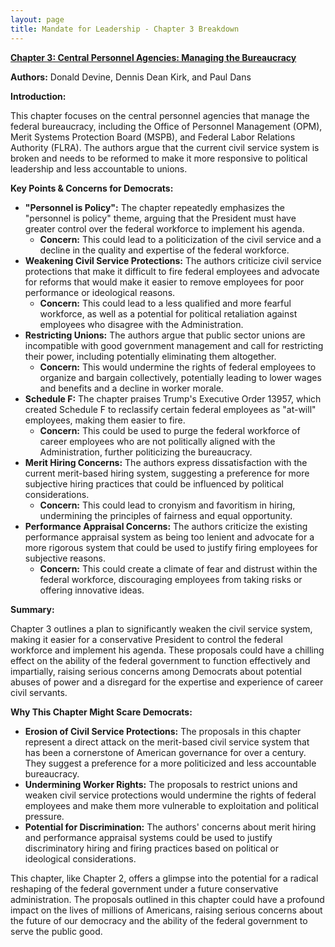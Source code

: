 ```yaml
---
layout: page
title: Mandate for Leadership - Chapter 3 Breakdown
---
```


**[Chapter 3: Central Personnel Agencies: Managing the Bureaucracy](../../documents/project_2025_chapters/chapter_3.pdf)**

**Authors:** Donald Devine, Dennis Dean Kirk, and Paul Dans

**Introduction:**

This chapter focuses on the central personnel agencies that manage the federal bureaucracy, including the Office of Personnel Management (OPM), Merit Systems Protection Board (MSPB), and Federal Labor Relations Authority (FLRA). The authors argue that the current civil service system is broken and needs to be reformed to make it more responsive to political leadership and less accountable to unions.

**Key Points & Concerns for Democrats:**

* **"Personnel is Policy":** The chapter repeatedly emphasizes the "personnel is policy" theme, arguing that the President must have greater control over the federal workforce to implement his agenda.
    * **Concern:** This could lead to a politicization of the civil service and a decline in the quality and expertise of the federal workforce.
* **Weakening Civil Service Protections:** The authors criticize civil service protections that make it difficult to fire federal employees and advocate for reforms that would make it easier to remove employees for poor performance or ideological reasons.
    * **Concern:** This could lead to a less qualified and more fearful workforce, as well as a potential for political retaliation against employees who disagree with the Administration.
* **Restricting Unions:** The authors argue that public sector unions are incompatible with good government management and call for restricting their power, including potentially eliminating them altogether.
    * **Concern:** This would undermine the rights of federal employees to organize and bargain collectively, potentially leading to lower wages and benefits and a decline in worker morale.
* **Schedule F:** The chapter praises Trump's Executive Order 13957, which created Schedule F to reclassify certain federal employees as "at-will" employees, making them easier to fire.
    * **Concern:** This could be used to purge the federal workforce of career employees who are not politically aligned with the Administration, further politicizing the bureaucracy.
* **Merit Hiring Concerns:** The authors express dissatisfaction with the current merit-based hiring system, suggesting a preference for more subjective hiring practices that could be influenced by political considerations.
    * **Concern:** This could lead to cronyism and favoritism in hiring, undermining the principles of fairness and equal opportunity.
* **Performance Appraisal Concerns:** The authors criticize the existing performance appraisal system as being too lenient and advocate for a more rigorous system that could be used to justify firing employees for subjective reasons.
    * **Concern:** This could create a climate of fear and distrust within the federal workforce, discouraging employees from taking risks or offering innovative ideas.

**Summary:**

Chapter 3 outlines a plan to significantly weaken the civil service system, making it easier for a conservative President to control the federal workforce and implement his agenda. These proposals could have a chilling effect on the ability of the federal government to function effectively and impartially, raising serious concerns among Democrats about potential abuses of power and a disregard for the expertise and experience of career civil servants.

**Why This Chapter Might Scare Democrats:**

* **Erosion of Civil Service Protections:** The proposals in this chapter represent a direct attack on the merit-based civil service system that has been a cornerstone of American governance for over a century. They suggest a preference for a more politicized and less accountable bureaucracy.
* **Undermining Worker Rights:** The proposals to restrict unions and weaken civil service protections would undermine the rights of federal employees and make them more vulnerable to exploitation and political pressure.
* **Potential for Discrimination:** The authors' concerns about merit hiring and performance appraisal systems could be used to justify discriminatory hiring and firing practices based on political or ideological considerations.

This chapter, like Chapter 2, offers a glimpse into the potential for a radical reshaping of the federal government under a future conservative administration. The proposals outlined in this chapter could have a profound impact on the lives of millions of Americans, raising serious concerns about the future of our democracy and the ability of the federal government to serve the public good.
